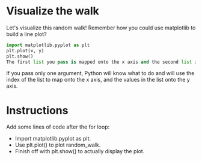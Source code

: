 # Visualize the walk
Let's visualize this random walk! Remember how you could use matplotlib to build a line plot?
```python
import matplotlib.pyplot as plt
plt.plot(x, y)
plt.show()
The first list you pass is mapped onto the x axis and the second list is mapped onto the y axis.
```
If you pass only one argument, Python will know what to do and will use the index of the list to map onto the x axis, and the values in the list onto the y axis.

# Instructions
Add some lines of code after the for loop:

- Import matplotlib.pyplot as plt.
- Use plt.plot() to plot random_walk.
- Finish off with plt.show() to actually display the plot.
